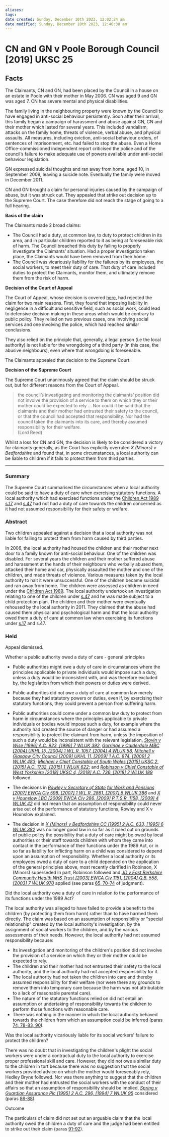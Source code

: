 ```yaml
---
aliases: 
tags: 
date created: Sunday, December 10th 2023, 12:02:24 am
date modified: Sunday, December 10th 2023, 12:40:38 am
---
```


# CN and GN v Poole Borough Council [2019] UKSC 25

## Facts

The Claimants, CN and GN, had been placed by the Council in a house on an estate in Poole with their mother in May 2006. CN was aged 9 and GN was aged 7. CN has severe mental and physical disabilities.

The family living in the neighbouring property were known by the Council to have engaged in anti-social behaviour persistently. Soon after their arrival, this family began a campaign of harassment and abuse against GN, CN and their mother which lasted for several years. This included vandalism, attacks on the family home, threats of violence, verbal abuse, and physical assaults. All measures, including eviction, anti-social behaviour orders, of sentences of imprisonment, etc. had failed to stop the abuse. Even a Home Office-commissioned independent report criticised the police and of the council’s failure to make adequate use of powers available under anti-social behaviour legislation.

GN expressed suicidal thoughts and ran away from home, aged 10, in September 2009, leaving a suicide note. Eventually the family were moved in December 2011.

CN and GN brought a claim for personal injuries caused by the campaign of abuse, but it was struck out. They appealed that strike out decision up to the Supreme Court. The case therefore did not reach the stage of going to a full hearing.

**Basis of the claim**

The Claimants made 2 broad claims:

- The Council had a duty, at common law, to duty to protect children in its area, and in particular children reported to it as being at foreseeable risk of harm. The Council breached this duty by failing to properly investigate the Claimants’ situation. Had a proper investigation taken place, the Claimants would have been removed from their home.
- The Council was vicariously liability for the failures by its employees, the social workers, to meet their duty of care. That duty of care included duties to protect the Claimants, monitor them, and ultimately remove them from the risk of harm.

**Decision of the Court of Appeal**

The Court of Appeal, whose decision is covered [here](https://ukhumanrightsblog.com/2018/02/19/where-are-we-now-on-social-services-liability/), had rejected the claim for two main reasons. First, they found that imposing liability in negligence in a difficult and sensitive field, such as social work, could lead to defensive decision making in these areas which would be contrary to public policy. They relied on two previous cases, one involving social services and one involving the police, which had reached similar conclusions.

They also relied on the principle that, generally, a legal person (i.e the local authority) is not liable for the wrongdoing of a third party (in this case, the abusive neighbours), even where that wrongdoing is foreseeable.

The Claimants appealed that decision to the Supreme Court.

**Decision of the Supreme Court**

The Supreme Court unanimously agreed that the claim should be struck out, but for different reasons from the Court of Appeal.

> the council’s investigating and monitoring the claimants’ position did not involve the provision of a service to them on which they or their mother could be expected to rely … Nor could it be said that the claimants and their mother had entrusted their safety to the council, or that the council had accepted that responsibility. Nor had the council taken the claimants into its care, and thereby assumed responsibility for their welfare.  
> (Lord Reed)

Whilst a loss for CN and GN, the decision is likely to be considered a victory for claimants generally, as the Court has explicitly overruled _X (Minors) v Bedfordshire_ and found that, in some circumstances, a local authority can be liable to children if it fails to protect them from third parties.

---

### Summary

The Supreme Court summarised the circumstances when a local authority could be said to have a duty of care when exercising statutory functions. A local authority which had exercised functions under the [Children Act 1989 s.17](https://uk.westlaw.com/Document/IB817D260E44B11DA8D70A0E70A78ED65/View/FullText.html?originationContext=document&transitionType=DocumentItem&ppcid=c8a95b898c65491799af7f331cbd5e08&contextData=(sc.Default)) and [s.47](https://uk.westlaw.com/Document/IB87F1FB0E44B11DA8D70A0E70A78ED65/View/FullText.html?originationContext=document&transitionType=DocumentItem&ppcid=c8a95b898c65491799af7f331cbd5e08&contextData=(sc.Default)) had not had a duty of care towards the children concerned as it had not assumed responsibility for their safety or welfare.

### Abstract

Two children appealed against a decision that a local authority was not liable for failing to protect them from harm caused by third parties.

In 2006, the local authority had housed the children and their mother next door to a family known for anti-social behaviour. One of the children was disabled. For several years the children and their mother suffered abuse and harassment at the hands of their neighbours who verbally abused them, attacked their home and car, physically assaulted the mother and one of the children, and made threats of violence. Various measures taken by the local authority to halt it were unsuccessful. One of the children became suicidal and ran away from home. The children were assessed as children in need under the [Children Act 1989](https://uk.westlaw.com/Document/I5FF1A070E42311DAA7CF8F68F6EE57AB/View/FullText.html?originationContext=document&transitionType=DocumentItem&ppcid=c8a95b898c65491799af7f331cbd5e08&contextData=(sc.Default)). The local authority undertook an investigation relating to one of the children under [s.47](https://uk.westlaw.com/Document/IB87F1FB0E44B11DA8D70A0E70A78ED65/View/FullText.html?originationContext=document&transitionType=DocumentItem&ppcid=c8a95b898c65491799af7f331cbd5e08&contextData=(sc.Default)) and he was made subject to a child protection plan. The children and their mother were eventually rehoused by the local authority in 2011. They claimed that the abuse had caused them physical and psychological harm and that the local authority owed them a duty of care at common law when exercising its functions under [s.17](https://uk.westlaw.com/Document/IB817D260E44B11DA8D70A0E70A78ED65/View/FullText.html?originationContext=document&transitionType=DocumentItem&ppcid=c8a95b898c65491799af7f331cbd5e08&contextData=(sc.Default)) and s.47.

### Held

Appeal dismissed.

Whether a public authority owed a duty of care - general principles

- Public authorities might owe a duty of care in circumstances where the principles applicable to private individuals would impose such a duty, unless a duty would be inconsistent with, and was therefore excluded by, the legislation from which their powers or duties were derived.
	
- Public authorities did not owe a duty of care at common law merely because they had statutory powers or duties, even if, by exercising their statutory functions, they could prevent a person from suffering harm.
	
- Public authorities could come under a common law duty to protect from harm in circumstances where the principles applicable to private individuals or bodies would impose such a duty, for example where the authority had created the source of danger or had assumed a responsibility to protect the claimant from harm, unless the imposition of such a duty would be inconsistent with the relevant legislation, _[Stovin v Wise [1996] A.C. 923, [1996] 7 WLUK 392](https://uk.westlaw.com/Document/IBFDB8370E42811DA8FC2A0F0355337E9/View/FullText.html?originationContext=document&transitionType=DocumentItem&ppcid=c8a95b898c65491799af7f331cbd5e08&contextData=(sc.Default))_, _[Gorringe v Calderdale MBC [2004] UKHL 15, [2004] 1 W.L.R. 1057, [2004] 4 WLUK 58](https://uk.westlaw.com/Document/IB2C20C51E42711DA8FC2A0F0355337E9/View/FullText.html?originationContext=document&transitionType=DocumentItem&ppcid=c8a95b898c65491799af7f331cbd5e08&contextData=(sc.Default))_, _[Mitchell v Glasgow City Council [2009] UKHL 11, [2009] 1 A.C. 874, [2009] 2 WLUK 483](https://uk.westlaw.com/Document/I0AADDED0FE3D11DD9FBFF352A9E9B22D/View/FullText.html?originationContext=document&transitionType=DocumentItem&ppcid=c8a95b898c65491799af7f331cbd5e08&contextData=(sc.Default))_; _[Michael v Chief Constable of South Wales [2015] UKSC 2, [2015] A.C. 1732, [2015] 1 WLUK 622](https://uk.westlaw.com/Document/I8376AC00A71211E48D9BFE15FEBA9566/View/FullText.html?originationContext=document&transitionType=DocumentItem&ppcid=c8a95b898c65491799af7f331cbd5e08&contextData=(sc.Default))_; and _[Robinson v Chief Constable of West Yorkshire [2018] UKSC 4, [2018] A.C. 736, [2018] 2 WLUK 189](https://uk.westlaw.com/Document/I597834D00CC911E886A2D99321F34449/View/FullText.html?originationContext=document&transitionType=DocumentItem&ppcid=c8a95b898c65491799af7f331cbd5e08&contextData=(sc.Default))_ followed.
	
- The decisions in _[Rowley v Secretary of State for Work and Pensions [2007] EWCA Civ 598, [2007] 1 W.L.R. 2861, [2007] 6 WLUK 386](https://uk.westlaw.com/Document/I4EAA7B701EE211DCA979B67601E051FE/View/FullText.html?originationContext=document&transitionType=DocumentItem&ppcid=c8a95b898c65491799af7f331cbd5e08&contextData=(sc.Default))_ and _[X v Hounslow LBC [2009] EWCA Civ 286, [2009] P.T.S.R. 1158, [2009] 4 WLUK 42](https://uk.westlaw.com/Document/IEA04CA60201811DEA5A3B3ED9C4C4C43/View/FullText.html?originationContext=document&transitionType=DocumentItem&ppcid=c8a95b898c65491799af7f331cbd5e08&contextData=(sc.Default))_ did not mean that an assumption of responsibility could never arise out of the performance of statutory functions, Rowley and X v Hounslow explained.
	
- The decision in _[X (Minors) v Bedfordshire CC [1995] 2 A.C. 633, [1995] 6 WLUK 382](https://uk.westlaw.com/Document/I0A765450E42911DA8FC2A0F0355337E9/View/FullText.html?originationContext=document&transitionType=DocumentItem&ppcid=c8a95b898c65491799af7f331cbd5e08&contextData=(sc.Default))_ was no longer good law in so far as it ruled out on grounds of public policy the possibility that a duty of care might be owed by local authorities or their staff towards children with whom they came into contact in the performance of their functions under the 1989 Act, or in so far as liability for inflicting harm on a child was considered to depend upon an assumption of responsibility. Whether a local authority or its employees owed a duty of care to a child depended on the application of the general principles above, most recently clarified in Robinson, X (Minors) superseded in part, Robinson followed and _[JD v East Berkshire Community Health NHS Trust [2003] EWCA Civ 1151, [2004] Q.B. 558, [2003] 7 WLUK 970](https://uk.westlaw.com/Document/ICCB9D841E42711DA8FC2A0F0355337E9/View/FullText.html?originationContext=document&transitionType=DocumentItem&ppcid=c8a95b898c65491799af7f331cbd5e08&contextData=(sc.Default))_ applied (see paras [65, 70-74](javascript:void(0); "View judgment paragraphs") of judgment).

Did the local authority owe a duty of care in relation to the performance of its functions under the 1989 Act?

The local authority was alleged to have failed to provide a benefit to the children (by protecting them from harm) rather than to have harmed them directly. The claim was based on an assumption of responsibility or "special relationship" created by the local authority's investigation, by the assignment of social workers to the children, and by the various assessments of their needs. However, the local authority had not assumed responsibility because:

- Its investigation and monitoring of the children's position did not involve the provision of a service on which they or their mother could be expected to rely.
- The children and their mother had not entrusted their safety to the local authority, and the local authority had not accepted responsibility for it.
- The local authority had not taken the children into care and thereby assumed responsibility for their welfare (nor were there any grounds to remove them into temporary care because the harm was not attributable to a lack of reasonable parental care).
- The nature of the statutory functions relied on did not entail an assumption or undertaking of responsibility towards the children to perform those functions with reasonable care.
- There was nothing in the manner in which the local authority behaved towards the children from which an assumption could be inferred (paras [74, 78-83, 90](javascript:void(0); "View judgment paragraphs")).

Was the local authority vicariously liable for its social workers' failure to protect the children?

There was no doubt that in investigating the children's plight the social workers were under a contractual duty to the local authority to exercise proper professional skill and care. However, they did not owe a similar duty to the children in tort because there was no suggestion that the social workers provided advice on which the mother would foreseeably rely, Hedley Bryne followed. Nor was there anything to suggest that the children and their mother had entrusted the social workers with the conduct of their affairs so that an assumption of responsibility should be implied, _[Spring v Guardian Assurance Plc [1995] 2 A.C. 296, [1994] 7 WLUK 95](https://uk.westlaw.com/Document/IB7D9CCE1E42811DA8FC2A0F0355337E9/View/FullText.html?originationContext=document&transitionType=DocumentItem&ppcid=c8a95b898c65491799af7f331cbd5e08&contextData=(sc.Default))_ considered (paras [86-88](javascript:void(0); "View judgment paragraphs")).

Outcome

The particulars of claim did not set out an arguable claim that the local authority owed the children a duty of care and the judge had been entitled to strike out their claim (paras [91-92](javascript:void(0); "View judgment paragraphs")).
